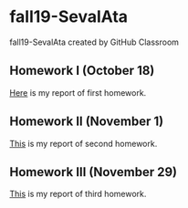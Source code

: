 # fall19-SevalAta
fall19-SevalAta created by GitHub Classroom

## Homework I (October 18)

[Here](/files/IE581-HW1-2019-SevalAta.html) is my report of first homework.

## Homework II (November 1)

[This](/files/IE582-HW2-2019-SevalAta.html) is my report of second homework.

## Homework III (November 29)

[This](/files/IE582-HW3-2019-SevalAta.html) is my report of third homework.
